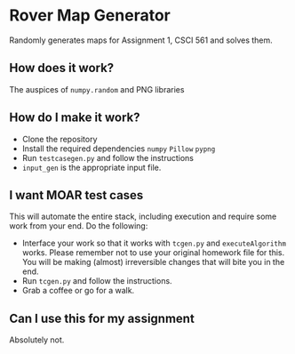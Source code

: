 # Rover Map Generator

Randomly generates maps for Assignment 1, CSCI 561 and solves them.

## How does it work?

The auspices of `numpy.random` and PNG libraries

## How do I make it work?

* Clone the repository
* Install the required dependencies `numpy` `Pillow` `pypng`
* Run `testcasegen.py` and follow the instructions
* `input_gen` is the appropriate input file.

## I want MOAR test cases

This will automate the entire stack, including execution and require some work from your end. Do the following:

* Interface your work so that it works with `tcgen.py` and `executeAlgorithm` works. Please remember not to use your original homework file for this. You will be making (almost) irreversible changes that will bite you in the end.
* Run `tcgen.py` and follow the instructions.
* Grab a coffee or go for a walk.

## Can I use this for my assignment

Absolutely not.
